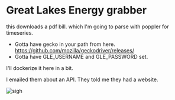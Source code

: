 # Great Lakes Energy grabber

this downloads a pdf bill. which I'm going to parse with poppler for timeseries.

* Gotta have gecko in your path from here. https://github.com/mozilla/geckodriver/releases/
* Gotta have GLE_USERNAME and GLE_PASSWORD set.

I'll dockerize it here in a bit.

I emailed them about an API. They told me they had a website.

![sigh](https://c.tenor.com/WKiLvVFV6BYAAAAd/robert-downey-jr-facepalm.gif)
